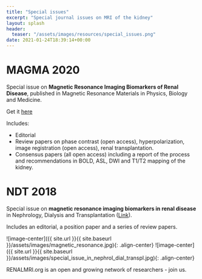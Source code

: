 ```yaml
---
title: "Special issues"
excerpt: "Special journal issues on MRI of the kidney"
layout: splash
header:
  teaser: "/assets/images/resources/special_issues.png"
date: 2021-01-24T18:39:14+00:00
---
```


# MAGMA 2020

Special issue on **Magnetic Resonance Imaging Biomarkers of Renal Disease**, published in Magnetic Resonance Materials in Physics, Biology and Medicine.

Get it [here](https://link.springer.com/journal/10334/volumes-and-issues/33-1) 

Includes:

- Editorial
- Review papers on phase contrast (open access), hyperpolarization, image registration (open access), renal transplantation.
- Consensus papers (all open access) including a report of the process and recommendations in BOLD, ASL, DWI and T1/T2 mapping of the kidney.

# NDT 2018

Special issue on **magnetic resonance imaging biomarkers in renal disease** in Nephrology, Dialysis and Transplantation ([Link](https://academic.oup.com/ndt/issue/33/suppl_2)). 

Includes an editorial, a position paper and a series of review papers.

![image-center]({{ site.url }}{{ site.baseurl }}/assets/images/magnetic_resonance.jpg){: .align-center}
![image-center]({{ site.url }}{{ site.baseurl }}/assets/images/special_issue_in_nephrol_dial_transpl.jpg){: .align-center}

RENALMRI.org is an open and growing network of researchers - join us.